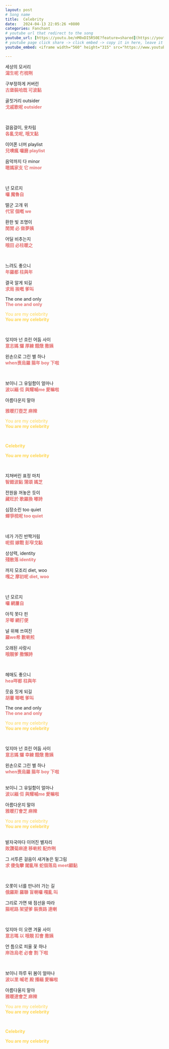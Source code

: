 ```yaml
---
layout: post
# Song name
title:  Celebrity
date:   2024-04-13 22:05:26 +0800
categories: Fanchant
# youtube url that redirect to the song
youtube_url: [https://youtu.be/nM0xDI5R50E?feature=shared](https://youtu.be/0-q1KafFCLU?feature=shared)
# youtube page click share -> click embed -> copy it in here, leave it blank if dont 
youtube_embed: <iframe width="560" height="315" src="https://www.youtube.com/embed/0-q1KafFCLU?si=bUL9RkHikgupuEiM" title="YouTube video player" frameborder="0" allow="accelerometer; autoplay; clipboard-write; encrypted-media; gyroscope; picture-in-picture; web-share" referrerpolicy="strict-origin-when-cross-origin" allowfullscreen></iframe>

---
```

<p>세상의 모서리<br><span style="color:#e57373;"><strong>瀉生呢 冇梳咧</strong></span></p>
<p>구부정하게 커버린<br><span style="color:#e57373;"><strong>古堡裝哈既 可波黏</strong></span></p>
<p>골칫거리 outsider<br><span style="color:#e57373;"><strong>戈戚歌呢 outsider</strong></span></p>
<p>&nbsp;</p>
<p>걸음걸이, 옷차림<br><span style="color:#e57373;"><strong>各亂戈呢, 哦叉黏</strong></span></p>
<p>이어폰 너머 playlist<br><span style="color:#e57373;"><strong>兒噢瘋 囉磨 playlist</strong></span></p>
<p>음악까지 다 minor<br><span style="color:#e57373;"><strong>嗯媽家支 它 minor</strong></span></p>
<p>&nbsp;</p>
<p>넌 모르지<br><span style="color:#e57373;"><strong>囉 魔魯自</strong></span></p>
<p>떨군 고개 위<br><span style="color:#e57373;"><strong>代官 個嘅 we</strong></span></p>
<p>환한 빛 조명이<br><span style="color:#e57373;"><strong>閒閒 必 做夢姨</strong></span></p>
<p>어딜 비추는지<br><span style="color:#e57373;"><strong>哦田 必柱暖之</strong></span></p>
<p>&nbsp;</p>
<p>느려도 좋으니<br><span style="color:#e57373;"><strong>年羅都 柱與年</strong></span></p>
<p>결국 알게 되길<br><span style="color:#e57373;"><strong>求局 挨嘅 爹叫</strong></span></p>
<p>The one and only<br><span style="color:#e57373;"><strong>The one and only</strong></span></p>
<p><span style="color:#ffd54f;">You are my celebrity</span><br><span style="color:#ffd54f;"><strong>You are my celebrity</strong></span></p>
<p>&nbsp;</p>
<p>잊지마 넌 흐린 어둠 사이<br><span style="color:#e57373;"><strong>意志媽 𤓓 厚練 餓燉 撒姨</strong></span></p>
<p>왼손으로 그린 별 하나<br><span style="color:#e57373;"><strong>when喪烏羅 箍年 boy 下啦</strong></span></p>
<p>&nbsp;</p>
<p>보이니 그 유일함이 얼마나<br><span style="color:#e57373;"><strong>波以緬 佢 與耀喊me 愛嘛啦</strong></span></p>
<p>아름다운지 말야</p>
<p><span style="color:#e57373;"><strong>雅暖打壺芝 麻辣</strong></span></p>
<p><span style="color:#ffd54f;">You are my celebrity</span><br><span style="color:#ffd54f;"><strong>You are my celebrity</strong></span></p>
<p>&nbsp;</p>
<p><span style="color:#ffd54f;"><strong>Celebrity</strong></span></p>
<p><span style="color:#ffd54f;"><strong>You are my celebrity</strong></span></p>
<p>&nbsp;</p>
<p>지쳐버린 표정 마치<br><span style="color:#e57373;"><strong>智錯波黏 蒲頌 媽芝</strong></span></p>
<p>전원을 꺼놓은 듯이<br><span style="color:#e57373;"><strong>藏旺於 歌羅換 嘟詩</strong></span></p>
<p>심장소린 too quiet<br><span style="color:#e57373;"><strong>蟬爭梳呢 too quiet</strong></span></p>
<p>&nbsp;</p>
<p>네가 가진 반짝거림<br><span style="color:#e57373;"><strong>呢假 嫁戰 彭窄戈黏</strong></span></p>
<p>상상력, identity<br><span style="color:#e57373;"><strong>殘散落 identity</strong></span></p>
<p>까지 모조리 diet, woo<br><span style="color:#e57373;"><strong>嘎之 摩初呢 diet, woo</strong></span></p>
<p>&nbsp;</p>
<p>넌 모르지<br><span style="color:#e57373;"><strong>囉 網屢自</strong></span></p>
<p>아직 못다 핀<br><span style="color:#e57373;"><strong>牙唧 網打便</strong></span></p>
<p>널 위해 쓰여진<br><span style="color:#e57373;"><strong>羅we希 數喲煎</strong></span></p>
<p>오래된 사랑시<br><span style="color:#e57373;"><strong>哦靚爹 撒懶詩</strong></span></p>
<p>&nbsp;</p>
<p>헤매도 좋으니<br><span style="color:#e57373;"><strong>hea咩都 柱與年</strong></span></p>
<p>웃음 짓게 되길<br><span style="color:#e57373;"><strong>胡薯 唧嘅 爹叫</strong></span></p>
<p>The one and only<br><span style="color:#e57373;"><strong>The one and only</strong></span></p>
<p><span style="color:#ffd54f;">You are my celebrity</span><br><span style="color:#ffd54f;"><strong>You are my celebrity</strong></span></p>
<p>&nbsp;</p>
<p>잊지마 넌 흐린 어둠 사이<br><span style="color:#e57373;"><strong>意志媽 𤓓 幸練 餓燉 撒姨</strong></span></p>
<p>왼손으로 그린 별 하나<br><span style="color:#e57373;"><strong>when喪烏羅 箍年 boy 下啦</strong></span><br>&nbsp;</p>
<p>보이니 그 유일함이 얼마나<br><span style="color:#e57373;"><strong>波以緬 佢 與耀喊me 愛嘛啦</strong></span></p>
<p>아름다운지 말야<br><span style="color:#e57373;"><strong>雅暖打會芝 麻辣</strong></span></p>
<p><span style="color:#ffd54f;">You are my celebrity</span><br><span style="color:#ffd54f;"><strong>You are my celebrity</strong></span><br>&nbsp;</p>
<p>발자국마다 이어진 별자리<br><span style="color:#e57373;"><strong>敗讚菊麻達 移喲煎 配炸咧</strong></span></p>
<p>그 서투른 걸음이 새겨놓은 밑그림<br><span style="color:#e57373;"><strong>求 傻兔攣 閣亂咪 蛇個落烏 meet顧黏</strong></span></p>
<p>&nbsp;</p>
<p>오롯이 너를 만나러 가는 길<br><span style="color:#e57373;"><strong>俄羅斯 羅聯 盲喇囉 嘎亂 叫</strong></span></p>
<p>그리로 가면 돼 점선을 따라<br><span style="color:#e57373;"><strong>箍呢路 架望爹 裝喪路 達喇</strong></span></p>
<p>&nbsp;</p>
<p>잊지마 이 오랜 겨울 사이<br><span style="color:#e57373;"><strong>意志嗎 以 哦靚 扣會 撒姨</strong></span></p>
<p>언 틈으로 피울 꽃 하나<br><span style="color:#e57373;"><strong>岸氹烏老 必會 割 下啦</strong></span></p>
<p>&nbsp;</p>
<p>보이니 하루 뒤 봄이 얼마나<br><span style="color:#e57373;"><strong>波以里 喊老 殿 播緬 愛嘛啦</strong></span></p>
<p>아름다울지 말야<br><span style="color:#e57373;"><strong>雅暖達會芝 麻辣</strong></span></p>
<p><span style="color:#ffd54f;">You are my celebrity</span><br><span style="color:#ffd54f;"><strong>You are my celebrity</strong></span></p>
<p>&nbsp;</p>
<p><span style="color:#ffd54f;"><strong>Celebrity</strong></span></p>
<p><span style="color:#ffd54f;"><strong>You are my celebrity</strong></span></p>
